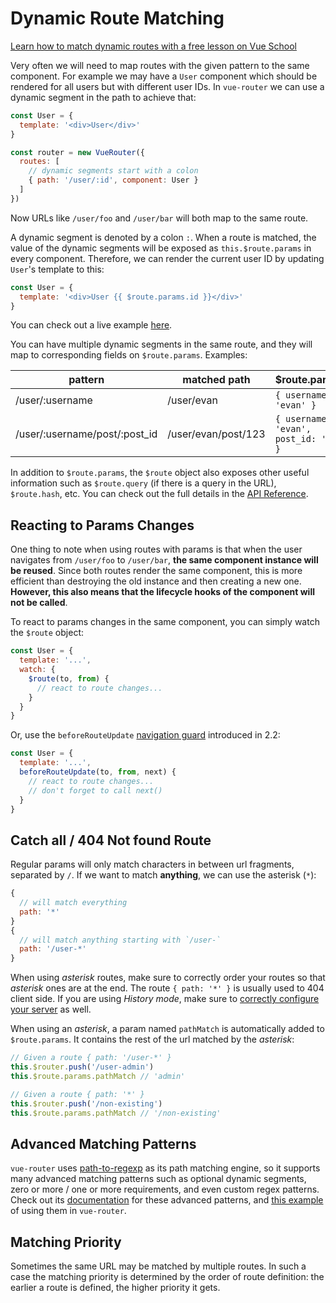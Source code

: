 # Dynamic Route Matching

<div class="vueschool"><a href="https://vueschool.io/lessons/vue-router-dynamic-routes?friend=vuerouter" target="_blank" rel="sponsored noopener" title="Learn how to match dynamic routes with Vue School">Learn how to match dynamic routes with a free lesson on Vue School</a></div>

Very often we will need to map routes with the given pattern to the same component. For example we may have a `User` component which should be rendered for all users but with different user IDs. In `vue-router` we can use a dynamic segment in the path to achieve that:

```js
const User = {
  template: '<div>User</div>'
}

const router = new VueRouter({
  routes: [
    // dynamic segments start with a colon
    { path: '/user/:id', component: User }
  ]
})
```

Now URLs like `/user/foo` and `/user/bar` will both map to the same route.

A dynamic segment is denoted by a colon `:`. When a route is matched, the value of the dynamic segments will be exposed as `this.$route.params` in every component. Therefore, we can render the current user ID by updating `User`'s template to this:

```js
const User = {
  template: '<div>User {{ $route.params.id }}</div>'
}
```

You can check out a live example [here](https://jsfiddle.net/yyx990803/4xfa2f19/).

You can have multiple dynamic segments in the same route, and they will map to corresponding fields on `$route.params`. Examples:

| pattern                       | matched path        | \$route.params                         |
| ----------------------------- | ------------------- | -------------------------------------- |
| /user/:username               | /user/evan          | `{ username: 'evan' }`                 |
| /user/:username/post/:post_id | /user/evan/post/123 | `{ username: 'evan', post_id: '123' }` |

In addition to `$route.params`, the `$route` object also exposes other useful information such as `$route.query` (if there is a query in the URL), `$route.hash`, etc. You can check out the full details in the [API Reference](../../api/#the-route-object).

## Reacting to Params Changes

One thing to note when using routes with params is that when the user navigates from `/user/foo` to `/user/bar`, **the same component instance will be reused**. Since both routes render the same component, this is more efficient than destroying the old instance and then creating a new one. **However, this also means that the lifecycle hooks of the component will not be called**.

To react to params changes in the same component, you can simply watch the `$route` object:

```js
const User = {
  template: '...',
  watch: {
    $route(to, from) {
      // react to route changes...
    }
  }
}
```

Or, use the `beforeRouteUpdate` [navigation guard](../advanced/navigation-guards.html) introduced in 2.2:

```js
const User = {
  template: '...',
  beforeRouteUpdate(to, from, next) {
    // react to route changes...
    // don't forget to call next()
  }
}
```

## Catch all / 404 Not found Route

Regular params will only match characters in between url fragments, separated by `/`. If we want to match **anything**, we can use the asterisk (`*`):

```js
{
  // will match everything
  path: '*'
}
{
  // will match anything starting with `/user-`
  path: '/user-*'
}
```

When using _asterisk_ routes, make sure to correctly order your routes so that _asterisk_ ones are at the end.
The route `{ path: '*' }` is usually used to 404 client side. If you are using _History mode_, make sure to [correctly configure your server](./history-mode.md) as well.

When using an _asterisk_, a param named `pathMatch` is automatically added to `$route.params`. It contains the rest of the url matched by the _asterisk_:

```js
// Given a route { path: '/user-*' }
this.$router.push('/user-admin')
this.$route.params.pathMatch // 'admin'

// Given a route { path: '*' }
this.$router.push('/non-existing')
this.$route.params.pathMatch // '/non-existing'
```

## Advanced Matching Patterns

`vue-router` uses [path-to-regexp](https://github.com/pillarjs/path-to-regexp/tree/v1.7.0) as its path matching engine, so it supports many advanced matching patterns such as optional dynamic segments, zero or more / one or more requirements, and even custom regex patterns. Check out its [documentation](https://github.com/pillarjs/path-to-regexp/tree/v1.7.0#parameters) for these advanced patterns, and [this example](https://github.com/vuejs/vue-router/blob/dev/examples/route-matching/app.js) of using them in `vue-router`.

## Matching Priority

Sometimes the same URL may be matched by multiple routes. In such a case the matching priority is determined by the order of route definition: the earlier a route is defined, the higher priority it gets.
